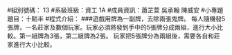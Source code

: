 #組別號碼： 13
#系級班級：資工 1A
#成員資訊：蕭芷萱 吳承翰 陳威安
#小專題題目：十點半
#程式介紹：
###遊戲用牌為一副牌，去除兩張鬼牌。 每人隨機發5張牌，一名莊家及數個玩家。玩家必須將發到手中的5張牌分成兩組，進行大小比較。第一組牌為3張，第二組牌為2張。 玩家把5張牌分為兩組後，需要各自和莊家進行大小比較。
